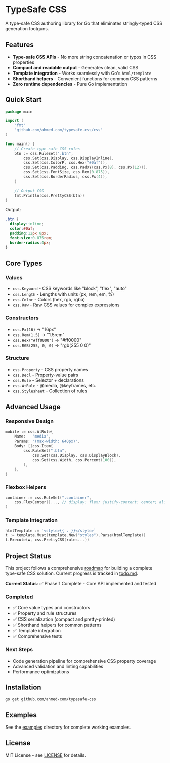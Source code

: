 # TypeSafe CSS

A type-safe CSS authoring library for Go that eliminates stringly-typed CSS generation footguns.

## Features

- **Type-safe CSS APIs** - No more string concatenation or typos in CSS properties
- **Compact and readable output** - Generates clean, valid CSS
- **Template integration** - Works seamlessly with Go's `html/template`
- **Shorthand helpers** - Convenient functions for common CSS patterns
- **Zero runtime dependencies** - Pure Go implementation

## Quick Start

```go
package main

import (
    "fmt"
    "github.com/ahmed-com/typesafe-css/css"
)

func main() {
    // Create type-safe CSS rules
    btn := css.RuleSet(".btn",
        css.Set(css.Display, css.DisplayInline),
        css.Set(css.ColorP, css.Hex("#0af")),
        css.Set(css.Padding, css.PadXY(css.Px(8), css.Px(12))),
        css.Set(css.FontSize, css.Rem(0.875)),
        css.Set(css.BorderRadius, css.Px(4)),
    )

    // Output CSS
    fmt.Println(css.PrettyCSS(btn))
}
```

Output:
```css
.btn {
  display:inline;
  color:#0af;
  padding:12px 8px;
  font-size:0.875rem;
  border-radius:4px;
}
```

## Core Types

### Values
- `css.Keyword` - CSS keywords like "block", "flex", "auto"
- `css.Length` - Lengths with units (px, rem, em, %)
- `css.Color` - Colors (hex, rgb, rgba)
- `css.Raw` - Raw CSS values for complex expressions

### Constructors
- `css.Px(16)` → "16px"
- `css.Rem(1.5)` → "1.5rem"
- `css.Hex("#ff0000")` → "#ff0000"
- `css.RGB(255, 0, 0)` → "rgb(255 0 0)"

### Structure
- `css.Property` - CSS property names
- `css.Decl` - Property-value pairs
- `css.Rule` - Selector + declarations
- `css.AtRule` - @media, @keyframes, etc.
- `css.Stylesheet` - Collection of rules

## Advanced Usage

### Responsive Design
```go
mobile := css.AtRule{
    Name:   "media",
    Params: "(max-width: 640px)",
    Body: []css.Item{
        css.RuleSet(".btn", 
            css.Set(css.Display, css.DisplayBlock),
            css.Set(css.Width, css.Percent(100)),
        ),
    },
}
```

### Flexbox Helpers
```go
container := css.RuleSet(".container",
    css.FlexCenter()..., // display: flex; justify-content: center; align-items: center;
)
```

### Template Integration
```go
htmlTemplate := `<style>{{ . }}</style>`
t := template.Must(template.New("styles").Parse(htmlTemplate))
t.Execute(w, css.PrettyCSS(rules...))
```

## Project Status

This project follows a comprehensive [roadmap](roadmap.md) for building a complete type-safe CSS solution. Current progress is tracked in [todo.md](todo.md).

**Current Status**: ✅ Phase 1 Complete - Core API implemented and tested

### Completed
- ✅ Core value types and constructors
- ✅ Property and rule structures  
- ✅ CSS serialization (compact and pretty-printed)
- ✅ Shorthand helpers for common patterns
- ✅ Template integration
- ✅ Comprehensive tests

### Next Steps
- Code generation pipeline for comprehensive CSS property coverage
- Advanced validation and linting capabilities
- Performance optimizations

## Installation

```bash
go get github.com/ahmed-com/typesafe-css
```

## Examples

See the [examples](examples/) directory for complete working examples.

## License

MIT License - see [LICENSE](LICENSE) for details.